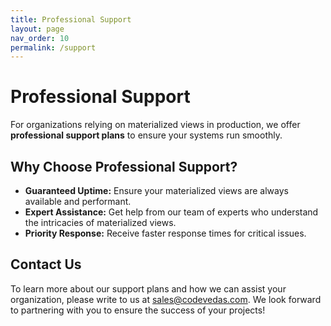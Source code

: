 ```yaml
---
title: Professional Support
layout: page
nav_order: 10
permalink: /support
---
```


# Professional Support

For organizations relying on materialized views in production, we offer **professional support plans** to ensure your systems run smoothly.

## Why Choose Professional Support?

- **Guaranteed Uptime:** Ensure your materialized views are always available and performant.
- **Expert Assistance:** Get help from our team of experts who understand the intricacies of materialized views.
- **Priority Response:** Receive faster response times for critical issues.

## Contact Us

To learn more about our support plans and how we can assist your organization, please write to us at [sales@codevedas.com](mailto:sales@codevedas.com).
We look forward to partnering with you to ensure the success of your projects!
